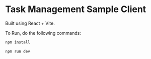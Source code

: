 # Task Management Sample Client

Built using React + Vite.

To Run, do the following commands:

```js
npm install
```

```js
npm run dev
```
